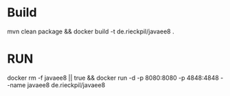 # Build
mvn clean package && docker build -t de.rieckpil/javaee8 .

# RUN

docker rm -f javaee8 || true && docker run -d -p 8080:8080 -p 4848:4848 --name javaee8 de.rieckpil/javaee8 